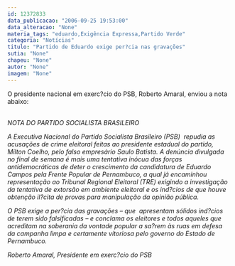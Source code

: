 ```yaml
---
id: 12372833
data_publicacao: "2006-09-25 19:53:00"
data_alteracao: "None"
materia_tags: "eduardo,Exigência Expressa,Partido Verde"
categoria: "Notícias"
titulo: "Partido de Eduardo exige per?cia nas gravações"
sutia: "None"
chapeu: "None"
autor: "None"
imagem: "None"
---
```

<p><P>O presidente nacional em exerc?cio do PSB, Roberto Amaral, enviou a nota abaixo:</P></p>
<p><P><BR><EM>NOTA DO PARTIDO SOCIALISTA BRASILEIRO</EM></P></p>
<p><P><EM>A Executiva Nacional do Partido Socialista Brasileiro (PSB)&nbsp; repudia as acusações de crime eleitoral feitas ao presidente estadual do partido, Milton Coelho, pelo falso empresário Saulo Batista. A denúncia divulgada no final de semana é mais uma tentativa inócua das forças antidemocráticas de deter o crescimento da candidatura de Eduardo Campos pela Frente Popular de Pernambuco, a qual já encaminhou representação ao Tribunal Regional Eleitoral (TRE) exigindo a investigação da tentativa de extorsão em ambiente eleitoral e os ind?cios de que houve obtenção il?cita de provas para manipulação da opinião pública.</EM></P></p>
<p><P><EM>O PSB exige a per?cia das gravações – que&nbsp; apresentam sólidos ind?cios de terem sido falsificadas – e conclama os eleitores e todos aqueles que acreditam na soberania da vontade popular a sa?rem às ruas em defesa da campanha limpa e certamente vitoriosa pelo governo do Estado de<BR>Pernambuco.</EM></P></p>
<p><P><EM>Roberto Amaral, Presidente em exerc?cio do PSB</EM></P> </p>
